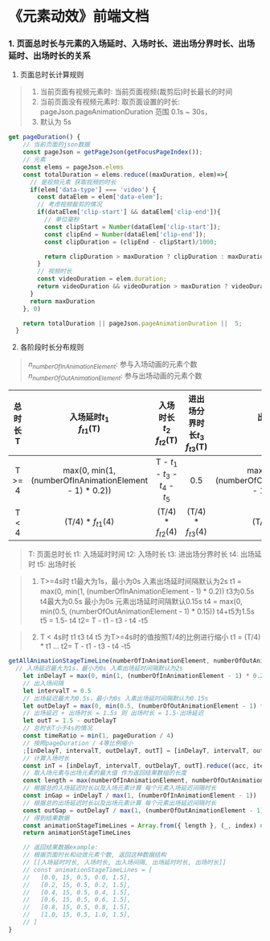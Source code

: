 # 《元素动效》前端文档

### 1. 页面总时长与元素的入场延时、入场时长、进出场分界时长、出场延时、出场时长的关系

1. 页面总时长计算规则
> 1. 当前页面有视频元素时: 当前页面视频(裁剪后)时长最长的时间
> 2. 当前页面没有视频元素时: 取页面设置的时长: pageJson.pageAnimationDuration 范围 0.1s ~ 30s，
> 3. 默认为 5s

```javascript
get pageDuration() {
    // 当前页面的json数据
    const pageJson = getPageJson(getFocusPageIndex());
    // 元素
    const elems = pageJson.elems
    const totalDuration = elems.reduce((maxDuration, elem)=>{
      // 是视频元素 获取视频的时长
      if(elem['data-type'] === 'video') {
        const dataElem = elem['data-elem'];
        // 考虑视频裁剪的情况
        if(dataElem['clip-start'] && dataElem['clip-end']){
          // 单位毫秒
          const clipStart = Number(dataElem['clip-start']);
          const clipEnd = Number(dataElem['clip-end']);
          const clipDuration = (clipEnd - clipStart)/1000;

          return clipDuration > maxDuration ? clipDuration : maxDuration
        }
        // 视频时长
        const videoDuration = elem.duration;
        return videoDuration && videoDuration > maxDuration ? videoDuration : maxDuration
      }
      return maxDuration
    }, 0)

    return totalDuration || pageJson.pageAnimationDuration ||  5;
  }
  ```

2. 各阶段时长分布规则

> $n_{numberOfInAnimationElement}$:  参与入场动画的元素个数
> $n_{numberOfOutAnimationElement}$: 参与出场动画的元素个数

| 总时长T | 入场延时$t_1$<br/>$f_{t1}$(T)                            | 入场时长$t_2$<br/>$f_{t2}$(T)       | 进出场分界时长$t_3$<br/>$f_{t3}$(T)| 出场延时$t_4$<br/>$f_{t4}$(T)                               | 出场时长$t_5$<br/>$f_{t5}$(T) |
|:------:| :------------------------------------------------------:|:---------------------------------:|:--------------------------------:|:----------------------------------------------------------:|:----------------------------:|
| T >= 4 | max(0, min(1, (numberOfInAnimationElement - 1) * 0.2))  | T - $t_1$ - $t_3$ - $t_4$ - $t_5$ | 0.5                              | max(0, min(0.5, (numberOfOutAnimationElement - 1) * 0.15)) | 1.5 - $t_4$                  |
| T < 4  | (T/4) * $f_{t1}$(4)                                    | (T/4)  * $f_{t2}$(4)               |(T/4)  * $f_{t3}$(4)              | (T/4)  * $f_{t4}$(4)                                       | (T/4)  * $f_{t5}$(4)     |

> T: 页面总时长
> t1: 入场延时时间
> t2: 入场时长
> t3: 进出场分界时长
> t4: 出场延时
> t5: 出场时长

> 1. T>=4s时
     t1最大为1s，最小为0s 入素出场延时间隔默认为2s
     t1 = max(0, min(1, (numberOfInAnimationElement - 1) * 0.2))
     t3为0.5s 
     t4最大为0.5s 最小为0s 元素出场延时间隔默认0.15s 
     t4 = max(0, min(0.5, (numberOfOutAnimationElement - 1) * 0.15))
     t4+t5为1.5s
     t5 = 1.5- t4
     t2= T - t1 - t3 - t4 -t5

> 2. T < 4s时
     t1 t3 t4 t5 为T>=4s时的值按照T/4的比例进行缩小
     t1 = (T/4) * t1 ...
     t2= T - t1 - t3 - t4 -t5 

```javascript
getAllAnimationStageTimeLine(numberOfInAnimationElement, numberOfOutAnimationElement){
  // 入场延迟最大为1s，最小为0s 入素出场延时间隔默认为2s
    let inDelayT = max(0, min(1, (numberOfInAnimationElement - 1) * 0.2))
    // 出入场间隔
    let intervalT = 0.5
    // 出场延迟最大为0.5s，最小为0s 入素出场延时间隔默认为0.15s
    let outDelayT = max(0, min(0.5, (numberOfOutAnimationElement - 1) * 0.15))
    // 出场延迟 + 出场时长 = 1.5s 则 出场时长 = 1.5-出场延迟
    let outT = 1.5 - outDelayT
    // 总时长T小于4s的情况
    const timeRatio = min(1, pageDuration / 4)
    // 按照pageDuration / 4等比例缩小
    ;[inDelayT, intervalT, outDelayT, outT] = [inDelayT, intervalT, outDelayT, outT].map(value => value * timeRatio)
    // 计算入场时长
    const inT = [inDelayT, intervalT, outDelayT, outT].reduce((acc, item) => acc - item, pageDuration)
    // 取入场元素与出场元素的最大值 作为返回结果数组的长度
    const length = max(numberOfInAnimationElement, numberOfOutAnimationElement)
    // 根据总的入场延迟时长以及入场元素计算 每个元素入场延迟间隔时长
    const inGap = inDelayT / max(1, (numberOfInAnimationElement - 1))
    // 根据总的出场延迟时长以及出场元素计算 每个元素出场延迟间隔时长
    const outGap = outDelayT / max(1, (numberOfOutAnimationElement - 1))
    // 得到结果数据
    const animationStageTimeLines = Array.from({ length }, (_, index) => [index * inGap, inT, intervalT, index * outGap, outT])
    return animationStageTimeLines

    // 返回结果数据example:
    // 根据页面时长和动效元素个数, 返回这种数据结构
    // [[入场延时时长, 入场时长, 出入场间隔, 出场延时时长, 出场时长]]
    // const animationStageTimeLines = [
    //   [0.0, 15, 0.5, 0.0, 1.5],  
    //   [0.2, 15, 0.5, 0.2, 1.5],
    //   [0.4, 15, 0.5, 0.4, 1.5],
    //   [0.6, 15, 0.5, 0.6, 1.5],
    //   [0.8, 15, 0.5, 0.8, 1.5],
    //   [1.0, 15, 0.5, 1.0, 1.5],
    // ]
}
```